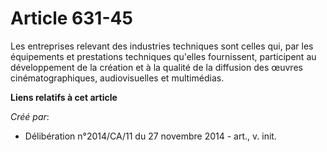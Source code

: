 # Article 631-45

Les entreprises relevant des industries techniques sont celles qui, par les équipements et prestations techniques qu'elles
fournissent, participent au développement de la création et à la qualité de la diffusion des œuvres cinématographiques,
audiovisuelles et multimédias.

**Liens relatifs à cet article**

_Créé par_:

  - Délibération n°2014/CA/11 du 27 novembre 2014 - art., v. init.
